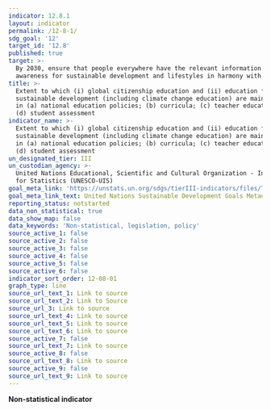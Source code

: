 ```yaml
---
indicator: 12.8.1
layout: indicator
permalink: /12-8-1/
sdg_goal: '12'
target_id: '12.8'
published: true
target: >-
  By 2030, ensure that people everywhere have the relevant information and
  awareness for sustainable development and lifestyles in harmony with nature
title: >-
  Extent to which (i) global citizenship education and (ii) education for
  sustainable development (including climate change education) are mainstreamed
  in (a) national education policies; (b) curricula; (c) teacher education; and
  (d) student assessment
indicator_name: >-
  Extent to which (i) global citizenship education and (ii) education for
  sustainable development (including climate change education) are mainstreamed
  in (a) national education policies; (b) curricula; (c) teacher education; and
  (d) student assessment
un_designated_tier: III
un_custodian_agency: >-
  United Nations Educational, Scientific and Cultural Organization - Institute
  for Statistics (UNESCO-UIS)
goal_meta_link: 'https://unstats.un.org/sdgs/tierIII-indicators/files/Tier3-12-08-01.pdf'
goal_meta_link_text: United Nations Sustainable Development Goals Metadata (PDF 4.0 MB)
reporting_status: notstarted
data_non_statistical: true
data_show_map: false
data_keywords: 'Non-statistical, legislation, policy'
source_active_1: false
source_active_2: false
source_active_3: false
source_active_4: false
source_active_5: false
source_active_6: false
indicator_sort_order: 12-08-01
graph_type: line
source_url_text_1: Link to source
source_url_text_2: Link to Source
source_url_3: Link to source
source_url_text_4: Link to source
source_url_text_5: Link to source
source_url_text_6: Link to source
source_active_7: false
source_url_text_7: Link to source
source_active_8: false
source_url_text_8: Link to source
source_active_9: false
source_url_text_9: Link to source
---
```

**Non-statistical indicator**
